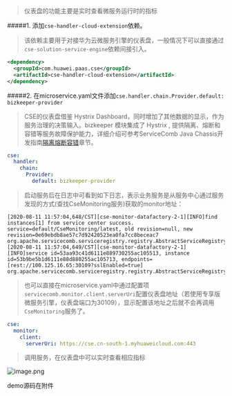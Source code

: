 > 仪表盘的功能主要是实时查看微服务运行时的指标

#####1. 添加`cse-handler-cloud-extension`依赖。

> 该依赖主要用于对接华为云微服务引擎的仪表盘，一般情况下可以直接通过`cse-solution-service-engine`依赖间接引入。

```xml
<dependency>
  <groupId>com.huawei.paas.cse</groupId>
  <artifactId>cse-handler-cloud-extension</artifactId>
</dependency>
```

#####2. 在microservice.yaml文件添加`cse.handler.chain.Provider.default: bizkeeper-provider`

> CSE的仪表盘借鉴 Hystrix Dashboard，同时增加了其他数据的显示，作为服务治理的决策输入。bizkeeper 模块集成了 Hystrix , 提供隔离、熔断和容错等服务故障保护能力，详细介绍可参考ServiceComb Java Chassis开发指南[隔离熔断容错](https://docs.servicecomb.io/java-chassis/zh_CN/references-handlers/bizkeeper/)章节。

```yaml
cse:
  handler:                                                                
    chain:
      Provider:
        default: bizkeeper-provider
```

> 启动服务后在日志中可看到如下日志，表示业务服务是从服务中心通过服务发现的方式(查找CseMonitoring服务)获取的monitor地址：

```log
[2020-08-11 11:57:04,648/CST][cse-monitor-datafactory-2-1][INFO]find instances[1] from service center success. service=default/CseMonitoring/latest, old revision=null, new revision=0e69ebdb8ae57c7d92420523ea0fa7cc8beceac7 org.apache.servicecomb.serviceregistry.registry.AbstractServiceRegistry.findServiceInstances(AbstractServiceRegistry.java:261)
[2020-08-11 11:57:04,649/CST][cse-monitor-datafactory-2-1][INFO]service id=53aa93c41d6111e889730255ac105513, instance id=53b9be5b1d6111e88d880255ac105713, endpoints=[rest://100.125.16.65:30109?sslEnabled=true] org.apache.servicecomb.serviceregistry.registry.AbstractServiceRegistry.findServiceInstances(AbstractServiceRegistry.java:269)
```

> 也可以直接在microservice.yaml中通过配置项`servicecomb.monitor.client.serverUri`配置仪表盘地址（若使用专享版微服务引擎，仪表盘端口为30109），显示配置该地址之后就不会再调用`CseMonitoring`服务了。

```yaml
cse:
  monitor:
    client:
      serverUri: https://cse.cn-south-1.myhuaweicloud.com:443
```
> 调用服务，在仪表盘中可以实时查看相应指标

![image.png](https://bbs-img-cbc-cn.obs.cn-north-1.myhuaweicloud.com/data/attachment/forum/202008/11/173432soofz31duua9f3sx.png)


demo源码在附件